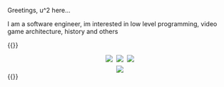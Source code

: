 Greetings, u^2 here...

I am a software engineer, im interested in low level programming, video game architecture, history and others

{{<rawhtml>}}

<div style="display: flex; justify-content: center; gap: 0.5rem">
    <img src="/images/badges/green-team.gif"/>
    <img src="/images/badges/nothingtoblock.gif"/>
    <img src="/images/badges/noweb3.gif"/>
</div>
<div style="display: flex; justify-content: center; gap: 0.5rem; margin-top: 0.5rem">
    <img src="/images/badges/linux.gif"/>
</div>
{{</rawhtml>}}
